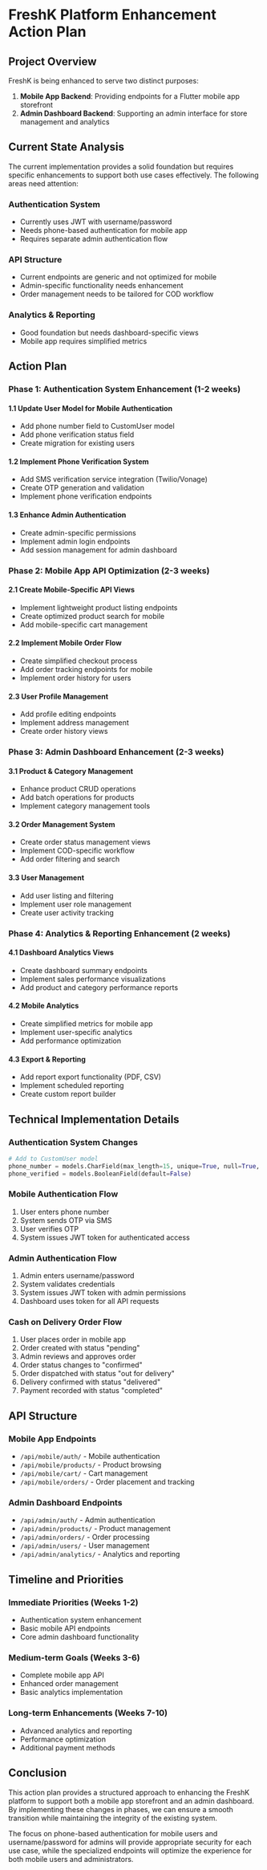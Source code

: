 # FreshK Platform Enhancement Action Plan

## Project Overview

FreshK is being enhanced to serve two distinct purposes:
1. **Mobile App Backend**: Providing endpoints for a Flutter mobile app storefront
2. **Admin Dashboard Backend**: Supporting an admin interface for store management and analytics

## Current State Analysis

The current implementation provides a solid foundation but requires specific enhancements to support both use cases effectively. The following areas need attention:

### Authentication System
- Currently uses JWT with username/password
- Needs phone-based authentication for mobile app
- Requires separate admin authentication flow

### API Structure
- Current endpoints are generic and not optimized for mobile
- Admin-specific functionality needs enhancement
- Order management needs to be tailored for COD workflow

### Analytics & Reporting
- Good foundation but needs dashboard-specific views
- Mobile app requires simplified metrics

## Action Plan

### Phase 1: Authentication System Enhancement (1-2 weeks)

#### 1.1 Update User Model for Mobile Authentication
- Add phone number field to CustomUser model
- Add phone verification status field
- Create migration for existing users

#### 1.2 Implement Phone Verification System
- Add SMS verification service integration (Twilio/Vonage)
- Create OTP generation and validation
- Implement phone verification endpoints

#### 1.3 Enhance Admin Authentication
- Create admin-specific permissions
- Implement admin login endpoints
- Add session management for admin dashboard

### Phase 2: Mobile App API Optimization (2-3 weeks)

#### 2.1 Create Mobile-Specific API Views
- Implement lightweight product listing endpoints
- Create optimized product search for mobile
- Add mobile-specific cart management

#### 2.2 Implement Mobile Order Flow
- Create simplified checkout process
- Add order tracking endpoints for mobile
- Implement order history for users

#### 2.3 User Profile Management
- Add profile editing endpoints
- Implement address management
- Create order history views

### Phase 3: Admin Dashboard Enhancement (2-3 weeks)

#### 3.1 Product & Category Management
- Enhance product CRUD operations
- Add batch operations for products
- Implement category management tools

#### 3.2 Order Management System
- Create order status management views
- Implement COD-specific workflow
- Add order filtering and search

#### 3.3 User Management
- Add user listing and filtering
- Implement user role management
- Create user activity tracking

### Phase 4: Analytics & Reporting Enhancement (2 weeks)

#### 4.1 Dashboard Analytics Views
- Create dashboard summary endpoints
- Implement sales performance visualizations
- Add product and category performance reports

#### 4.2 Mobile Analytics
- Create simplified metrics for mobile app
- Implement user-specific analytics
- Add performance optimization

#### 4.3 Export & Reporting
- Add report export functionality (PDF, CSV)
- Implement scheduled reporting
- Create custom report builder

## Technical Implementation Details

### Authentication System Changes

```python
# Add to CustomUser model
phone_number = models.CharField(max_length=15, unique=True, null=True, blank=True)
phone_verified = models.BooleanField(default=False)
```

### Mobile Authentication Flow

1. User enters phone number
2. System sends OTP via SMS
3. User verifies OTP
4. System issues JWT token for authenticated access

### Admin Authentication Flow

1. Admin enters username/password
2. System validates credentials
3. System issues JWT token with admin permissions
4. Dashboard uses token for all API requests

### Cash on Delivery Order Flow

1. User places order in mobile app
2. Order created with status "pending"
3. Admin reviews and approves order
4. Order status changes to "confirmed"
5. Order dispatched with status "out for delivery"
6. Delivery confirmed with status "delivered"
7. Payment recorded with status "completed"

## API Structure

### Mobile App Endpoints
- `/api/mobile/auth/` - Mobile authentication
- `/api/mobile/products/` - Product browsing
- `/api/mobile/cart/` - Cart management
- `/api/mobile/orders/` - Order placement and tracking

### Admin Dashboard Endpoints
- `/api/admin/auth/` - Admin authentication
- `/api/admin/products/` - Product management
- `/api/admin/orders/` - Order processing
- `/api/admin/users/` - User management
- `/api/admin/analytics/` - Analytics and reporting

## Timeline and Priorities

### Immediate Priorities (Weeks 1-2)
- Authentication system enhancement
- Basic mobile API endpoints
- Core admin dashboard functionality

### Medium-term Goals (Weeks 3-6)
- Complete mobile app API
- Enhanced order management
- Basic analytics implementation

### Long-term Enhancements (Weeks 7-10)
- Advanced analytics and reporting
- Performance optimization
- Additional payment methods

## Conclusion

This action plan provides a structured approach to enhancing the FreshK platform to support both a mobile app storefront and an admin dashboard. By implementing these changes in phases, we can ensure a smooth transition while maintaining the integrity of the existing system.

The focus on phone-based authentication for mobile users and username/password for admins will provide appropriate security for each use case, while the specialized endpoints will optimize the experience for both mobile users and administrators.
